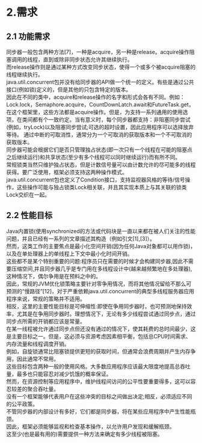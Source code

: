2.需求
====


2.1 功能需求
--
同步器一般包含两种方法[7]，一种是acquire，另一种是release。acquire操作阻塞调用的线程，直到或除非同步状态允许其继续执行。<br>
而release操作则是通过某种方式改变同步状态，使得一个或多个被acquire阻塞的线程继续执行。<br>
java.util.concurrent包并没有给同步器的API做一个统一的定义。有些是通过公共接口(例如锁)定义的，但是其他的只包含特定的版本。<br>
因此在不同的类中，acquire和release操作的名字和形式会各有不同。例如：Lock.lock，Semaphore.acquire，CountDownLatch.await和FutureTask.get，在这个框架里，这些方法都是acquire操作。但是，为支持一系列通用的使用选项，在类间都有个一致约定。当有意义时，每个同步器都支持：非阻塞同步尝试(例如，tryLock)以及阻塞同步尝试;可选的超时设置，因此应用程序可以选择放弃等待。
通过中断的可取消性，通常分为一个可取消的获取版本和一个不可取消的获取版本。<br>
同步器可能会根据它们是否只管理独占状态(即一次只有一个线程在可能的阻塞点之后继续运行)和共享状态(至少有多个线程可以同时继续运行)而有所不同。<br>
常规锁类当然只维护独占状态，但是计数信号量可以由计数允许的尽可能多的线程获得。要广泛使用，框架必须支持这两种操作模式。<br>
java.util.concurrent包也定义了Condition接口，支持监视器风格的等待/信号操作，这些操作可能与独占锁类Lock相关联，并且其实现本质上与其关联的锁类Lock交织在一起。

2.2 性能目标
--

Java内置锁(使用synchronized的方法或代码块是一直以来都在被人们关注的性能问题，并且已经有一系列的文章描述其构造（例如引文[1],[3]）。<br>
然而，这类工作的主要焦点是最小化空间开销(因为任何Java对象都可以用作锁)，以及在单处理器上的单线程上下文中最小化时间开销。<br>
这些都不是某个特别重要的问题:程序员只在需要的时候才会构建同步器,因此不需要压缩空间,并且同步器几乎是专门用在多线程设计中(越来越频繁地在多处理器),这种情况下，偶尔争用是在预料之中的。<br>
因此，常规的JVM优化锁策略主要针对零争用情况，而将其他情况留给不那么可预测的“慢路径”[12]，对于严重依赖java.util.concurrent的典型多线程服务器应用程序来说，常规的策略并不适用。<br>
相反，这里的主要性能目标是可伸缩性:即使在争用同步器时，也可预测地保持效率，尤其是在争用同步器时。理想情况下，无论有多少线程尝试通过同步点，通过同步点所需的开销都应该是常量。<br>
在某一线程被允许通过同步点但还没有通过的情况下，使其耗费的总时间最少，这是主要目标之一。但是，这必须与资源考虑因素相平衡，包括总CPU时间需求、内存流量和线程调度开销。<br>
例如，自旋锁通常比阻塞锁提供更短的获取时间，但通常会浪费周期并产生内存争用，因此通常不常用。<br>
这些目标包含两种一般的使用风格。大多数应用程序应该最大限度地提高总吞吐量，最多也只能容忍对减少饥饿的概率保证。<br>
然而，在资源控制等应用程序中，维护线程间访问的公平性要重要得多，这可以容忍较差的聚合吞吐量。<br>
没有一个框架能够代表用户在这些冲突的目标之间做出决定;相反，必须适应不同的公平政策。<br>
不管同步器的内部设计有多好，它们都是同步器，将在某些应用程序中产生性能瓶颈。<br>
因此，框架必须能够监视和检查基本操作，以允许用户发现和缓解瓶颈。<br>
这至少(也是最有用的)需要提供一种方法来确定有多少线程被阻塞。
